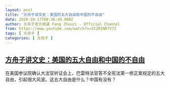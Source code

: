 ```yaml
---
layout: post
title: "方舟子讲文史：美国的五大自由和中国的不自由"
date: 2020-10-17T08:36:49.000Z
author: 方舟子官方频道 Fang Zhouzi - Official Channel
from: https://www.youtube.com/watch?v=5tZRINR7V7I
tags: [ 方舟子 ]
categories: [ 方舟子 ]
---
```

<!--1602923809000-->
[方舟子讲文史：美国的五大自由和中国的不自由](https://www.youtube.com/watch?v=5tZRINR7V7I)
------

<div>
在美国参议院确认大法官听证会上，巴雷特法官答不全宪法第一修正案规定的五大自由，引起很大风波。这五大自由是什么？中国有没有？
</div>
